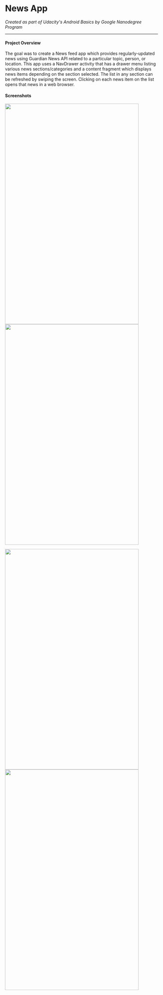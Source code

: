 # News App
*Created as part of Udacity's Android Basics by Google Nanodegree Program*
__________________

#### Project Overview

The goal was to create a News feed app which provides regularly-updated news using Guardian News API related to a particular topic, 
person, or location. This app uses a NavDrawer activity that has a drawer menu listing various news sections/categories and a content 
fragment which displays news items depending on the section selected. The list in any section can be refreshed by swiping the screen.
Clicking on each news item on the list opens that news in a web browser.

#### Screenshots

<img src="https://user-images.githubusercontent.com/22053146/29165227-f55357ee-7db9-11e7-9199-b8b8fdfe04a9.jpg" 
data-canonical-src="https://user-images.githubusercontent.com/22053146/29165227-f55357ee-7db9-11e7-9199-b8b8fdfe04a9.jpg" 
width="440" height="727" /> 
<img src="https://user-images.githubusercontent.com/22053146/29165254-0c1c706e-7dba-11e7-8622-2609451b7f28.jpg" 
data-canonical-src="https://user-images.githubusercontent.com/22053146/29165254-0c1c706e-7dba-11e7-8622-2609451b7f28.jpg" 
width="440" height="727" /> 

<img src="https://user-images.githubusercontent.com/22053146/29165278-19b3a7ce-7dba-11e7-90c2-b68134e9eb50.jpg" 
data-canonical-src="https://user-images.githubusercontent.com/22053146/29165278-19b3a7ce-7dba-11e7-90c2-b68134e9eb50.jpg" 
width="440" height="727" /> 
<img src="https://user-images.githubusercontent.com/22053146/29165299-2673edb6-7dba-11e7-8c90-731e8f28220f.jpg" 
data-canonical-src="https://user-images.githubusercontent.com/22053146/29165299-2673edb6-7dba-11e7-8c90-731e8f28220f.jpg" 
width="440" height="727" /> 
